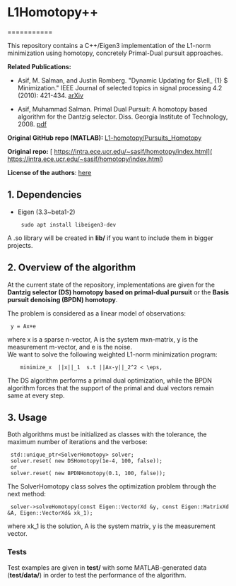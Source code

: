 # L1Homotopy++ 
===========

This repository contains a C++/Eigen3 implementation of the L1-norm minimization using homotopy, concretely Primal-Dual pursuit approaches.

**Related Publications:** 

* Asif, M. Salman, and Justin Romberg. "Dynamic Updating for $\ell_ {1} $ Minimization." IEEE Journal of selected topics in signal processing 4.2 (2010): 421-434. [arXiv](https://arxiv.org/abs/0903.1443)
	
* Asif, Muhammad Salman. Primal Dual Pursuit: A homotopy based algorithm for the Dantzig selector. Diss. Georgia Institute of Technology, 2008. [pdf](http://130.203.136.95/viewdoc/download;jsessionid=97DAA0421D7545BD6E73406C6765461A?doi=10.1.1.329.2692&rep=rep1&type=pdf)

**Original GitHub repo (MATLAB):** [L1-homotopy/Pursuits_Homotopy](https://github.com/sasif/L1-homotopy/tree/master/Pursuits_Homotopy)

**Original repo:** [
  https://intra.ece.ucr.edu/~sasif/homotopy/index.html](
  https://intra.ece.ucr.edu/~sasif/homotopy/index.html)
  
**License of the authors**: [here](https://github.com/sasif/L1-homotopy/blob/master/license.txt)

## 1. Dependencies

* Eigen (3.3~beta1-2)
   ```
    sudo apt install libeigen3-dev
   ```

A .so library will be created in **lib/** if you want to include them in bigger projects.

## 2. Overview of the algorithm
At the current state of the repository, implementations are given for the **Dantzig selector (DS) homotopy based on primal-dual pursuit** or the **Basis pursuit denoising (BPDN) homotopy**.

The problem is considered as a linear model of observations: 
   ```
    y = Ax+e
   ```
where x is a sparse n-vector, A is the system mxn-matrix, y is the measurement m-vector, and e is the noise.   
We want to solve the following weighted L1-norm minimization program:  
```
	minimize_x  ||x||_1  s.t ||Ax-y||_2^2 < \eps,  
```

The DS algorithm performs a primal dual optimization, while the BPDN algorithm forces that the support of the primal and dual vectors remain same at every step.

## 3. Usage

Both algorithms must be initialized as classes with the tolerance, the maximum number of iterations and the verbose:
   ```
    std::unique_ptr<SolverHomotopy> solver;
    solver.reset( new DSHomotopy(1e-4, 100, false));
    or 
    solver.reset( new BPDNHomotopy(0.1, 100, false));
   ```
The SolverHomotopy class solves the optimization problem through the next method:
   ```
    solver->solveHomotopy(const Eigen::VectorXd &y, const Eigen::MatrixXd &A, Eigen::VectorXd& xk_1);
   ```
where xk_1 is the solution, A is the system matrix, y is the measurement vector.

### Tests

Test examples are given in **test/** with some MATLAB-generated data (**test/data/**) in order to test the performance of the algorithm.
